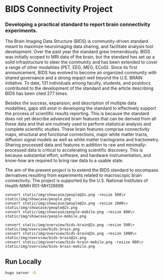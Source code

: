 # BIDS Connectivity Project


### Developing a practical standard to report brain connectivity experiments.

The Brain Imaging Data Structure (BIDS) is community-driven standard meant to maximize neuroimaging data sharing, and facilitate analysis tool development. Over the past year the standard grew tremendously. BIDS was initially scoped to MRI data of the brain, but the standard has set up a solid infrastructure to steer the community and has been extended to cover a range of other modalities (PET, EEG, MEG, ECoG). Since its first announcement, BIDS has evolved to become an organized community with shared governance and a strong impact well beyond the U.S. BRAIN initiative. To date, 131 individuals among faculty, students, and postdocs contributed to the development of the standard and the article describing BIDS has been cited 277 times.

Besides the success, expansion, and description of multiple data modalities, gaps still exist in developing the standard to effectively support the process of scientific results reporting. This is because the standard does not yet describe advanced brain features that can be derived from all these data and that are routinely used to perform statistical analysis and complete scientific studies. These brain features comprise connectivity maps, structural and functional connections, major white matter tracts, diffusion signal models as well as white matter tractograms and tractometry. Sharing processed data and features in addition to raw and minimally-processed data is critical to accelerating scientific discovery. This is because substantial effort, software, and hardware instrumentation, and know-how are required to bring raw data to a usable state.

The aim of the present project is to extend the BIDS standard to encompass derivatives resulting from experiments related to macroscopic brain connectivity. The project is supported by the U.S. National Institutes of Health NIMH R01-MH126699.


```
convert static/img/showcase/people@2x.png -resize 500\> static/img/showcase/people.png
convert static/img/showcase/people@2x.png -resize 1000\> static/img/showcase/people@2x.png
convert static/img/showcase/people-mobile.png -resize 800\> static/img/showcase/people-mobile.png

convert static/img/overview/bids-brain@2x.png -resize 500\> static/img/overview/bids-brain.png
convert static/img/overview/bids-brain@2x.png -resize 1000\> static/img/overview/bids-brain@2x.png
convert static/img/overview/bids-brain-mobile.png -resize 800\> static/img/overview/bids-brain-mobile.png
```

## Run Locally

```bash
hugo server -D
```
